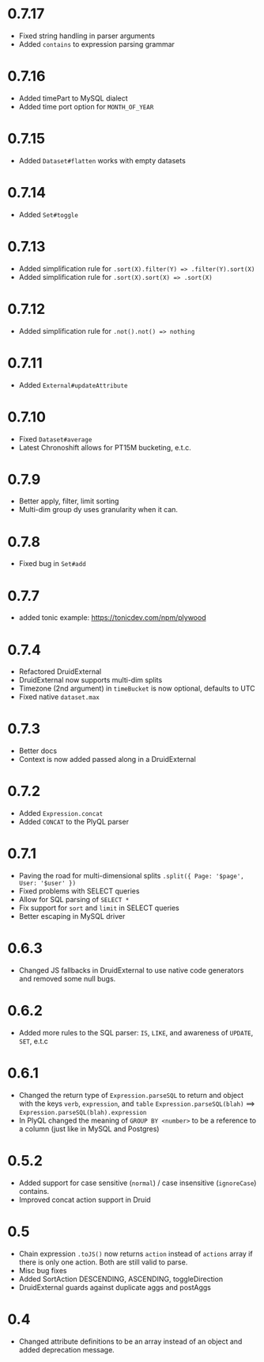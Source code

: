 # 0.7.17

- Fixed string handling in parser arguments
- Added `contains` to expression parsing grammar

# 0.7.16

- Added timePart to MySQL dialect
- Added time port option for `MONTH_OF_YEAR`

# 0.7.15

- Added `Dataset#flatten` works with empty datasets

# 0.7.14

- Added `Set#toggle`

# 0.7.13

- Added simplification rule for `.sort(X).filter(Y) => .filter(Y).sort(X)`
- Added simplification rule for `.sort(X).sort(X) => .sort(X)`

# 0.7.12

- Added simplification rule for `.not().not() => nothing`

# 0.7.11

- Added `External#updateAttribute`

# 0.7.10

- Fixed `Dataset#average`
- Latest Chronoshift allows for PT15M bucketing, e.t.c. 

# 0.7.9

- Better apply, filter, limit sorting 
- Multi-dim group dy uses granularity when it can. 

# 0.7.8

- Fixed bug in `Set#add` 

# 0.7.7

- added tonic example: https://tonicdev.com/npm/plywood

# 0.7.4

- Refactored DruidExternal
- DruidExternal now supports multi-dim splits
- Timezone (2nd argument) in `timeBucket` is now optional, defaults to UTC
- Fixed native `dataset.max`

# 0.7.3

- Better docs
- Context is now added passed along in a DruidExternal

# 0.7.2

- Added `Expression.concat`
- Added `CONCAT` to the PlyQL parser

# 0.7.1

- Paving the road for multi-dimensional splits `.split({ Page: '$page', User: '$user' })`
- Fixed problems with SELECT queries
- Allow for SQL parsing of `SELECT *`
- Fix support for `sort` and `limit` in SELECT queries
- Better escaping in MySQL driver

# 0.6.3

- Changed JS fallbacks in DruidExternal to use native code generators and removed some null bugs. 

# 0.6.2

- Added more rules to the SQL parser: `IS`, `LIKE`, and awareness of `UPDATE`, `SET`, e.t.c
 
# 0.6.1

- Changed the return type of `Expression.parseSQL` to return and object with the keys `verb`, `expression`, and `table`
  `Expression.parseSQL(blah)` ==> `Expression.parseSQL(blah).expression`
- In PlyQL changed the meaning of `GROUP BY <number>` to be a reference to a column (just like in MySQL and Postgres)

# 0.5.2

- Added support for case sensitive (`normal`) / case insensitive (`ignoreCase`) contains.
- Improved concat action support in Druid

# 0.5

- Chain expression `.toJS()` now returns `action` instead of `actions` array if there is only one action.
  Both are still valid to parse.
- Misc bug fixes
- Added SortAction DESCENDING, ASCENDING, toggleDirection
- DruidExternal guards against duplicate aggs and postAggs

# 0.4

- Changed attribute definitions to be an array instead of an object and added deprecation message. 
